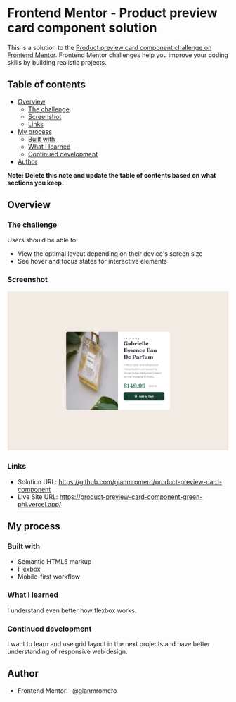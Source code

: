 # Frontend Mentor - Product preview card component solution

This is a solution to the [Product preview card component challenge on Frontend Mentor](https://www.frontendmentor.io/challenges/product-preview-card-component-GO7UmttRfa). Frontend Mentor challenges help you improve your coding skills by building realistic projects. 

## Table of contents

- [Overview](#overview)
  - [The challenge](#the-challenge)
  - [Screenshot](#screenshot)
  - [Links](#links)
- [My process](#my-process)
  - [Built with](#built-with)
  - [What I learned](#what-i-learned)
  - [Continued development](#continued-development)
- [Author](#author)


**Note: Delete this note and update the table of contents based on what sections you keep.**

## Overview

### The challenge

Users should be able to:

- View the optimal layout depending on their device's screen size
- See hover and focus states for interactive elements

### Screenshot

![](./screenshoot.png)

### Links

- Solution URL: https://github.com/gianmromero/product-preview-card-component
- Live Site URL: https://product-preview-card-component-green-phi.vercel.app/

## My process

### Built with

- Semantic HTML5 markup
- Flexbox
- Mobile-first workflow

### What I learned

I understand even better how flexbox works.

### Continued development

I want to learn and use grid layout in the next projects and have better understanding of responsive web design.

## Author

- Frontend Mentor - @gianmromero

